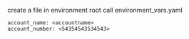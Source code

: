

create a file in environment root call
environment_vars.yaml
```
account_name: <accountname>
account_number: <54354543534543>
```